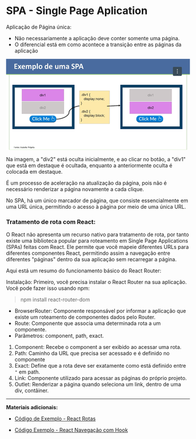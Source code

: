 # SPA - Single Page Aplication

Aplicação de Página única:

- Não necessariamente a aplicação deve conter somente uma página.
- O diferencial está em como acontece a transição entre as páginas da aplicação

![Exemplo de uma SPA](../../recursos/PNG/Exemplo%20de%20uma%20SGA.png)

Na imagem, a "div2" está oculta inicialmente, e ao clicar no botão, a "div1" que está em destaque é ocultada, enquanto a anteriormente oculta é colocada em destaque.

É um processo de aceleração na atualização da página, pois não é necessário renderizar a página novamente a cada clique.

No SPA, há um único marcador de página, que consiste essencialmente em uma URL única, permitindo o acesso à página por meio de uma única URL.

### Tratamento de rota com React:

O React não apresenta um recurso nativo para tratamento de rota, por tanto existe uma biblioteca popular para roteamento em Single Page Applications (SPAs) feitas com React. Ele permite que você mapeie diferentes URLs para diferentes componentes React, permitindo assim a navegação entre diferentes "páginas" dentro da sua aplicação sem recarregar a página.

Aqui está um resumo do funcionamento básico do React Router:

Instalação: Primeiro, você precisa instalar o React Router na sua aplicação. Você pode fazer isso usando npm:

> npm install react-router-dom

- BrowserRouter: Componente responsável por informar a aplicação que existe um roteamento de componentes dados pelo Router.
- Route: Componente que associa uma determinada rota a um componente.
- Parâmetros: component, path, exact.
1. Component: Recebe o component a ser exibido ao acessar uma rota.
1. Path: Caminho da URL que precisa ser acessado e é definido no componente 
1. Exact: Define que a rota deve ser exatamente como está definido entre ` " ` em path.
1. Link: Componente utilizado para acessar as páginas do próprio projeto.
1. Outlet: Renderizar a página quando seleciona um link, dentro de uma div, contâiner.

---

**Materiais adicionais:**

- [Código de Exemplo - React Rotas](https://replit.com/@SinaideBezerra/Reactrotas#src/App.jsx)

- [Código Exemplo - React Navegação com Hook](https://replit.com/@SinaideBezerra/Reactnavegacaocomhook)





